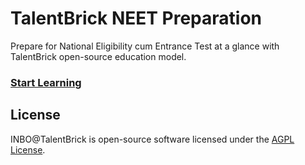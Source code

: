# TalentBrick NEET Preparation
Prepare for National Eligibility cum Entrance Test at a glance with TalentBrick open-source education model.

### [Start Learning](https://neet.talentbrick.com)

## License

INBO@TalentBrick is open-source software licensed under the [AGPL License](https://github.com/talentbrick/web-exam-neet/blob/main/LICENSE.md).
